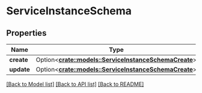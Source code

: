 # ServiceInstanceSchema

## Properties

Name | Type | Description | Notes
------------ | ------------- | ------------- | -------------
**create** | Option<[**crate::models::ServiceInstanceSchemaCreate**](ServiceInstanceSchema_create.md)> |  | [optional]
**update** | Option<[**crate::models::ServiceInstanceSchemaCreate**](ServiceInstanceSchema_create.md)> |  | [optional]

[[Back to Model list]](../README.md#documentation-for-models) [[Back to API list]](../README.md#documentation-for-api-endpoints) [[Back to README]](../README.md)


